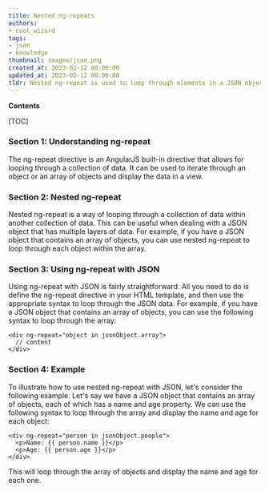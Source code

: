 ```yaml
---
title: Nested ng-repeats
authors:
- cool_wizard
tags:
- json
- knowledge
thumbnail: images/json.png
created_at: 2023-02-12 00:00:00
updated_at: 2023-02-12 00:00:00
tldr: Nested ng-repeat is used to loop through elements in a JSON object.
---
```


**Contents**

[TOC]

### Section 1: Understanding ng-repeat

The ng-repeat directive is an AngularJS built-in directive that allows for looping through a collection of data. It can be used to iterate through an object or an array of objects and display the data in a view.

### Section 2: Nested ng-repeat

Nested ng-repeat is a way of looping through a collection of data within another collection of data. This can be useful when dealing with a JSON object that has multiple layers of data. For example, if you have a JSON object that contains an array of objects, you can use nested ng-repeat to loop through each object within the array.

### Section 3: Using ng-repeat with JSON

Using ng-repeat with JSON is fairly straightforward. All you need to do is define the ng-repeat directive in your HTML template, and then use the appropriate syntax to loop through the JSON data. For example, if you have a JSON object that contains an array of objects, you can use the following syntax to loop through the array:

```
<div ng-repeat="object in jsonObject.array">
  // content
</div>
```

### Section 4: Example

To illustrate how to use nested ng-repeat with JSON, let's consider the following example. Let's say we have a JSON object that contains an array of objects, each of which has a name and age property. We can use the following syntax to loop through the array and display the name and age for each object:

```
<div ng-repeat="person in jsonObject.people">
  <p>Name: {{ person.name }}</p>
  <p>Age: {{ person.age }}</p>
</div>
```

This will loop through the array of objects and display the name and age for each one.
